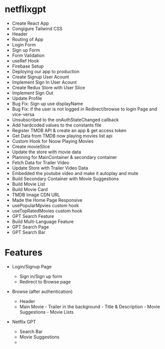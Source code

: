 # netflixgpt
- Create React App
- Congigure Tailwind CSS
- Header
- Routing of App
- Login Form
- Sign up Form
- Form Validation
- useRef Hook
- Firebase Setup
- Deploying our app to production
- Create Signup User Acount
- Implement Sign In User Acount
- Create Redux Store with User Slice
- Implement Sign Out
- Update Profile
- Bug Fix: Sign up use displayName 
- Bug Fix: if the user is not logged in Redirect/browse to login Page and vice-versa
- Unsubscribed to the onAuthStateChanged callback
- Add hardcoded values to the constants file
- Register TMDB API & create an app & get access token
- Get Data from TMDB now playing movies list api
- Custom Hook for Noow Playing Movies
- Create movieSlice
- Update the store with movie data
- Planning for MainContainer & secondary container
- Fetch Data for Trailer Video
- Update Store with Trailer Video Data
- Embedded the youtube video and make it autoplay and mute
- Build Secondary Container with Movie Suggestions
- Build Movie List
- Build Movie Card
- TMDB Image CDN URL
- Made the Home Page Responsive
- usePopularMpvies custom hook
- useTopRatedMovies custom hook
- GPT Search Feature
- Build Multi-Language Feature
- GPT Search Page
- GPT Search Bar



# Features
- Login/Signup Page
    - Sign in/Sign up form
    - Redirect to Browse page
- Browse (after authentication)
    - Header 
    - Main Movie
          - Trailer in the background
          - Title & Description
          - Movie Suggestions
                  - Movie Lists

- Netflix GPT
    - Search Bar
    - Movie Suggestions
    - 
    
